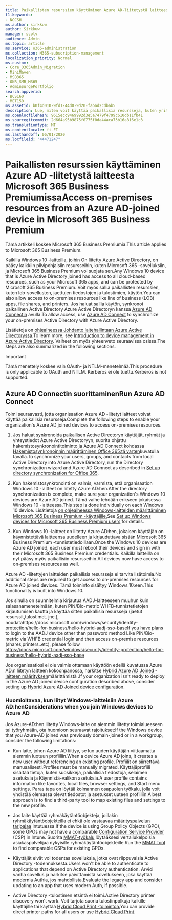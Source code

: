 ```yaml
---
title: Paikallisten resurssien käyttäminen Azure AD-liitetystä laitteesta Microsoft 365 Businessissa
f1.keywords:
- NOCSH
ms.author: sirkkuw
author: Sirkkuw
manager: scotv
audience: Admin
ms.topic: article
ms.service: o365-administration
ms.collection: M365-subscription-management
localization_priority: Normal
ms.custom:
- Core_O365Admin_Migration
- MiniMaven
- MSB365
- OKR_SMB_M365
- AdminSurgePortfolio
search.appverid:
- BCS160
- MET150
ms.assetid: b0f4d010-9fd1-44d0-9d20-fabad2cdbab5
description: Lue, miten voit käyttää paikallisia resursseja, kuten yrityssovelluksia, jaettuja tiedostoresursseja ja tulostimia Azure Active Directorysta, joka liittyi Windows 10 -laitteeseen.
ms.openlocfilehash: 9615ecc9469992d3e5a7479f4799c610db11fb41
ms.sourcegitcommit: 2d664a95b9875f0775f0da44aca73b16a816e1c3
ms.translationtype: MT
ms.contentlocale: fi-FI
ms.lasthandoff: 06/01/2020
ms.locfileid: "44471247"
---
```

# <a name="access-on-premises-resources-from-an-azure-ad-joined-device-in-microsoft-365-business-premium"></a><span data-ttu-id="00481-103">Paikallisten resurssien käyttäminen Azure AD -liitetystä laitteesta Microsoft 365 Business Premiumissa</span><span class="sxs-lookup"><span data-stu-id="00481-103">Access on-premises resources from an Azure AD-joined device in Microsoft 365 Business Premium</span></span>

<span data-ttu-id="00481-104">Tämä artikkeli koskee Microsoft 365 Business Premiumia.</span><span class="sxs-lookup"><span data-stu-id="00481-104">This article applies to Microsoft 365 Business Premium.</span></span>

<span data-ttu-id="00481-105">Kaikilla Windows 10 -laitteilla, joihin On liitetty Azure Active Directory, on pääsy kaikkiin pilvipohjaisiin resursseihin, kuten Microsoft 365 -sovelluksiin, ja Microsoft 365 Business Premium voi suojata sen.</span><span class="sxs-lookup"><span data-stu-id="00481-105">Any Windows 10 device that is Azure Active Directory joined has access to all cloud-based resources, such as your Microsoft 365 apps, and can be protected by Microsoft 365 Business Premium.</span></span> <span data-ttu-id="00481-106">Voit myös sallia paikallisten resurssien, kuten lob-sovellusten, jaettujen tiedostojen ja tulostimien, käytön.</span><span class="sxs-lookup"><span data-stu-id="00481-106">You can also allow access to on-premises resources like line of business (LOB) apps, file shares, and printers.</span></span> <span data-ttu-id="00481-107">Jos haluat sallia käytön, synkronoi paikallinen Active Directory Azure Active Directoryn kanssa [Azure AD Connectin](https://docs.microsoft.com/azure/active-directory/connect/active-directory-aadconnect) avulla.</span><span class="sxs-lookup"><span data-stu-id="00481-107">To allow access, use [Azure AD Connect](https://docs.microsoft.com/azure/active-directory/connect/active-directory-aadconnect) to synchronize your on-premises Active Directory with Azure Active Directory.</span></span> 

<span data-ttu-id="00481-108">Lisätietoja on [ohjeaiheessa Johdanto laitehallintaan Azure Active Directoryssa](https://docs.microsoft.com/azure/active-directory/device-management-introduction).</span><span class="sxs-lookup"><span data-stu-id="00481-108">To learn more, see [Introduction to device management in Azure Active Directory](https://docs.microsoft.com/azure/active-directory/device-management-introduction).</span></span>
<span data-ttu-id="00481-109">Vaiheet on myös yhteenveto seuraavissa osissa.</span><span class="sxs-lookup"><span data-stu-id="00481-109">The steps are also summarized in the following sections.</span></span>

> [!IMPORTANT]
> <span data-ttu-id="00481-110">Tämä menettely koskee vain OAuth- ja NTLM-menetelmää.</span><span class="sxs-lookup"><span data-stu-id="00481-110">This procedure is only applicable to OAuth and NTLM.</span></span> <span data-ttu-id="00481-111">Kerberos ei ole tuettu.</span><span class="sxs-lookup"><span data-stu-id="00481-111">Kerberos is not supported.</span></span>
 
## <a name="run-azure-ad-connect"></a><span data-ttu-id="00481-112">Azure AD Connectin suorittaminen</span><span class="sxs-lookup"><span data-stu-id="00481-112">Run Azure AD Connect</span></span>

<span data-ttu-id="00481-113">Toimi seuraavasti, jotta organisaation Azure AD -liitetyt laitteet voivat käyttää paikallisia resursseja.</span><span class="sxs-lookup"><span data-stu-id="00481-113">Complete the following steps to enable your organization's Azure AD joined devices to access on-premises resources.</span></span>
  
1. <span data-ttu-id="00481-114">Jos haluat synkronoida paikallisen Active Directoryn käyttäjät, ryhmät ja yhteystiedot Azure Active Directoryyn, suorita ohjattu hakemistosynkronointitoiminto ja Azure AD Connect kohdassa [Hakemistosynkronoinnin määrittäminen Office 365:tä varten](https://docs.microsoft.com/office365/enterprise/set-up-directory-synchronization)kuvatulla tavalla.</span><span class="sxs-lookup"><span data-stu-id="00481-114">To synchronize your users, groups, and contacts from local Active Directory into Azure Active Directory, run the Directory synchronization wizard and Azure AD Connect as described in [Set up directory synchronization for Office 365](https://docs.microsoft.com/office365/enterprise/set-up-directory-synchronization).</span></span>
    
2. <span data-ttu-id="00481-115">Kun hakemistosynkronointi on valmis, varmista, että organisaation Windows 10 -laitteet on liitetty Azure AD:hen.</span><span class="sxs-lookup"><span data-stu-id="00481-115">After the directory synchronization is complete, make sure your organization's Windows 10 devices are Azure AD joined.</span></span> <span data-ttu-id="00481-116">Tämä vaihe tehdään erikseen jokaisessa Windows 10 -laitteessa.</span><span class="sxs-lookup"><span data-stu-id="00481-116">This step is done individually on each Windows 10 device.</span></span> <span data-ttu-id="00481-117">Lisätietoja [on ohjeaiheessa Windows-laitteiden määrittäminen Microsoft 365 Business Premium -käyttäjille.](set-up-windows-devices.md)</span><span class="sxs-lookup"><span data-stu-id="00481-117">See [Set up Windows devices for Microsoft 365 Business Premium users](set-up-windows-devices.md) for details.</span></span> 
    
3. <span data-ttu-id="00481-118">Kun Windows 10 -laitteet on liitetty Azure AD:hen, jokaisen käyttäjän on käynnistettävä laitteensa uudelleen ja kirjauduttava sisään Microsoft 365 Business Premium -tunnistetiedoillaan.</span><span class="sxs-lookup"><span data-stu-id="00481-118">Once the Windows 10 devices are Azure AD joined, each user must reboot their devices and sign in with their Microsoft 365 Business Premium credentials.</span></span> <span data-ttu-id="00481-119">Kaikilla laitteilla on nyt pääsy myös paikallisiin resursseihin.</span><span class="sxs-lookup"><span data-stu-id="00481-119">All devices now have access to on-premises resources as well.</span></span>
    
<span data-ttu-id="00481-120">Azure AD -liitettyjen laitteiden paikallisia resursseja ei tarvita lisätoimia.</span><span class="sxs-lookup"><span data-stu-id="00481-120">No additional steps are required to get access to on-premises resources for Azure AD joined devices.</span></span> <span data-ttu-id="00481-121">Tämä toiminto sisältyy Windows 10:een.</span><span class="sxs-lookup"><span data-stu-id="00481-121">This functionality is built into Windows 10.</span></span> 

<span data-ttu-id="00481-122">Jos sinulla on suunnitelmia kirjautua AADJ-laitteeseen muuhun kuin salasanamenetelmään, kuten PIN/Bio-metric WHFB-tunnistetietojen kirjautumisen kautta ja käyttää sitten paikallisia resursseja (jaetut resurssit,tulostimet. jne.), noudatahttps://docs.microsoft.com/windows/security/identity-protection/hello-for-business/hello-hybrid-aadj-sso-base</span><span class="sxs-lookup"><span data-stu-id="00481-122">If you have plans to login to the AADJ device other than password method Like PIN/Bio-metric via WHFB credential login and then access on-premise resources (shares,printers..etc), please follow https://docs.microsoft.com/windows/security/identity-protection/hello-for-business/hello-hybrid-aadj-sso-base</span></span>
  
<span data-ttu-id="00481-123">Jos organisaatiosi ei ole valmis ottamaan käyttöön edellä kuvatussa Azure AD:n liitetyn laitteen kokoonpanossa, harkitse [Hybrid Azure AD Joined -laitteen määrityksen](manage-windows-devices.md)määrittämistä .</span><span class="sxs-lookup"><span data-stu-id="00481-123">If your organization isn't ready to deploy in the Azure AD joined device configuration described above, consider setting up [Hybrid Azure AD Joined device configuration](manage-windows-devices.md).</span></span>
  
### <a name="considerations-when-you-join-windows-devices-to-azure-ad"></a><span data-ttu-id="00481-124">Huomioitavaa, kun liityt Windows-laitteisiin Azure AD:hen</span><span class="sxs-lookup"><span data-stu-id="00481-124">Considerations when you join Windows devices to Azure AD</span></span>

<span data-ttu-id="00481-125">Jos Azure-AD:hen liitetty Windows-laite on aiemmin liitetty toimialueeseen tai työryhmään, ota huomioon seuraavat rajoitukset:</span><span class="sxs-lookup"><span data-stu-id="00481-125">If the Windows device that you Azure-AD joined was previously domain-joined or in a workgroup, consider the following limitations:</span></span>
  
- <span data-ttu-id="00481-126">Kun laite, johon Azure AD liittyy, se luo uuden käyttäjän viittaamatta aiemmin luotuun profiiliin.</span><span class="sxs-lookup"><span data-stu-id="00481-126">When a device Azure AD joins, it creates a new user without referencing an existing profile.</span></span> <span data-ttu-id="00481-127">Profiilit on siirrettävä manuaalisesti.</span><span class="sxs-lookup"><span data-stu-id="00481-127">Profiles must be manually migrated.</span></span> <span data-ttu-id="00481-128">Käyttäjäprofiili sisältää tietoja, kuten suosikkeja, paikallisia tiedostoja, selaimen asetuksia ja Käynnistä-valikon asetuksia.</span><span class="sxs-lookup"><span data-stu-id="00481-128">A user profile contains information like favorites, local files, browser settings, and Start menu settings.</span></span> <span data-ttu-id="00481-129">Paras tapa on löytää kolmannen osapuolen työkalu, jolla voit yhdistää olemassa olevat tiedostot ja asetukset uuteen profiiliin.</span><span class="sxs-lookup"><span data-stu-id="00481-129">A best approach is to find a third-party tool to map existing files and settings to the new profile.</span></span>

- <span data-ttu-id="00481-130">Jos laite käyttää ryhmäkäytäntöobjekteja, joillakin ryhmäkäytäntöobjekteilla ei ehkä ole vastaavaa [määrityspalvelun tarjoajaa](https://docs.microsoft.com/windows/configuration/provisioning-packages/how-it-pros-can-use-configuration-service-providers) Intutuessa.</span><span class="sxs-lookup"><span data-stu-id="00481-130">If the device is using Group Policy Objects (GPO), some GPOs may not have a comparable [Configuration Service Provider](https://docs.microsoft.com/windows/configuration/provisioning-packages/how-it-pros-can-use-configuration-service-providers) (CSP) in Intune.</span></span> <span data-ttu-id="00481-131">Suorita [MMAT-työkalu](https://www.microsoft.com/download/details.aspx?id=45520) löytääksesi vertailukelpoisia asiakaspalvelijaa nykyisille ryhmäkäytäntöobjekteille.</span><span class="sxs-lookup"><span data-stu-id="00481-131">Run the [MMAT tool](https://www.microsoft.com/download/details.aspx?id=45520) to find comparable CSPs for existing GPOs.</span></span>

- <span data-ttu-id="00481-132">Käyttäjät eivät voi todentaa sovelluksia, jotka ovat riippuvaisia Active Directory -todennuksesta.</span><span class="sxs-lookup"><span data-stu-id="00481-132">Users won't be able to authenticate to applications that depend on Active Directory authentication.</span></span> <span data-ttu-id="00481-133">Arvioi vanha sovellus ja harkitse päivittämistä sovellukseen, joka käyttää modernia Authia, jos mahdollista.</span><span class="sxs-lookup"><span data-stu-id="00481-133">Evaluate the legacy app and consider updating to an app that uses modern Auth, if possible.</span></span>

- <span data-ttu-id="00481-134">Active Directory -tulostimen etsintä ei toimi.</span><span class="sxs-lookup"><span data-stu-id="00481-134">Active Directory printer discovery won't work.</span></span> <span data-ttu-id="00481-135">Voit tarjota suoria tulostinpolkuja kaikille käyttäjille tai käyttää [Hybrid Cloud Print -toimintoa.](https://docs.microsoft.com/windows-server/administration/hybrid-cloud-print/hybrid-cloud-print-deploy)</span><span class="sxs-lookup"><span data-stu-id="00481-135">You can provide direct printer paths for all users or use [Hybrid Cloud Print](https://docs.microsoft.com/windows-server/administration/hybrid-cloud-print/hybrid-cloud-print-deploy).</span></span>
